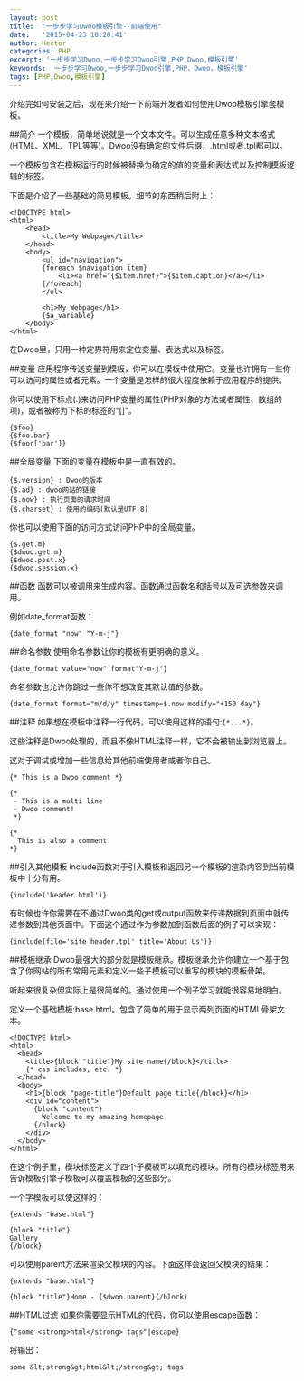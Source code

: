 ```yaml
---
layout: post
title:  "一步步学习Dwoo模板引擎--前端使用"
date:   '2015-04-23 10:20:41'
author: Hector
categories: PHP
excerpt: '一步步学习Dwoo,一步步学习Dwoo引擎,PHP,Dwoo,模板引擎'
keywords: '一步步学习Dwoo,一步步学习Dwoo引擎,PHP，Dwoo，模板引擎'
tags: [PHP,Dwoo,模板引擎]
---
```


介绍完如何安装之后，现在来介绍一下前端开发者如何使用Dwoo模板引擎套模板。

##简介
一个模板，简单地说就是一个文本文件。可以生成任意多种文本格式(HTML、XML、TPL等等)。Dwoo没有确定的文件后缀，.html或者.tpl都可以。

一个模板包含在模板运行的时候被替换为确定的值的变量和表达式以及控制模板逻辑的标签。

下面是介绍了一些基础的简易模板。细节的东西稍后附上：

<!--more-->

    <!DOCTYPE html>
    <html>
        <head>
            <title>My Webpage</title>
        </head>
        <body>
            <ul id="navigation">
            {foreach $navigation item}
                <li><a href="{$item.href}">{$item.caption}</a></li>
            {/foreach}
            </ul>

            <h1>My Webpage</h1>
            {$a_variable}
        </body>
    </html>

在Dwoo里，只用一种定界符用来定位变量、表达式以及标签。

##变量
应用程序传送变量到模板，你可以在模板中使用它。变量也许拥有一些你可以访问的属性或者元素。一个变量是怎样的很大程度依赖于应用程序的提供。

你可以使用下标点(.)来访问PHP变量的属性(PHP对象的方法或者属性、数组的项)，或者被称为下标的标签的"[]"。

    {$foo}
    {$foo.bar}
    {$foor['bar']}

##全局变量
下面的变量在模板中是一直有效的。
    
    {$.version} : Dwoo的版本
    {$.ad} : dwoo网站的链接
    {$.now} : 执行页面的请求时间
    {$.charset} : 使用的编码(默认是UTF-8)

你也可以使用下面的访问方式访问PHP中的全局变量。

    {$.get.m}
    {$dwoo.get.m}
    {$dwoo.post.x}
    {$dwoo.session.x}

##函数
函数可以被调用来生成内容。函数通过函数名和括号以及可选参数来调用。

例如date_format函数：

    {date_format "now" "Y-m-j"}

##命名参数
使用命名参数让你的模板有更明确的意义。

    {date_format value="now" format"Y-m-j"}
命名参数也允许你跳过一些你不想改变其默认值的参数。
    
    {date_format format="m/d/y" timestamp=$.now modify="+150 day"}

##注释
如果想在模板中注释一行代码，可以使用这样的语句:`{*...*}`。

这些注释是Dwoo处理的，而且不像HTML注释一样，它不会被输出到浏览器上。

这对于调试或增加一些信息给其他前端使用者或者你自己。

    {* This is a Dwoo comment *}

    {*
     - This is a multi line
     - Dwoo comment!
     *}

    {*
      This is also a comment
    *}

##引入其他模板
include函数对于引入模板和返回另一个模板的渲染内容到当前模板中十分有用。

    {include('header.html')}
有时候也许你需要在不通过Dwoo类的get或output函数来传递数据到页面中就传递参数到其他页面中。下面这个通过作为参数加到函数后面的例子可以实现：
    
    {include(file='site_header.tpl' title='About Us')}

##模板继承
Dwoo最强大的部分就是模板继承。模板继承允许你建立一个基于包含了你网站的所有常用元素和定义一些子模板可以重写的模块的模板骨架。

听起来很复杂但实际上是很简单的。通过使用一个例子学习就能很容易地明白。

定义一个基础模板:base.html。包含了简单的用于显示两列页面的HTML骨架文本。

    <!DOCTYPE html>
    <html>
      <head>
        <title>{block "title"}My site name{/block}</title>
        {* css includes, etc. *}
      </head>
      <body>
        <h1>{block "page-title"}Default page title{/block}</h1>
        <div id="content">
          {block "content"}
            Welcome to my amazing homepage
          {/block}
        </div>
      </body>
    </html>
在这个例子里，模块标签定义了四个子模板可以填充的模块。所有的模块标签用来告诉模板引擎子模板可以覆盖模板的这些部分。

一个字模板可以使这样的：

    {extends "base.html"}

    {block "title"}
    Gallery
    {/block}
可以使用parent方法来渲染父模块的内容。下面这样会返回父模块的结果：
    
    {extends "base.html"}

    {block "title"}Home - {$dwoo.parent}{/block}

##HTML过滤
如果你需要显示HTML的代码，你可以使用escape函数：
    
    {"some <strong>html</strong> tags"|escape}
将输出：
    
    some &lt;strong&gt;html&lt;/strong&gt; tags
